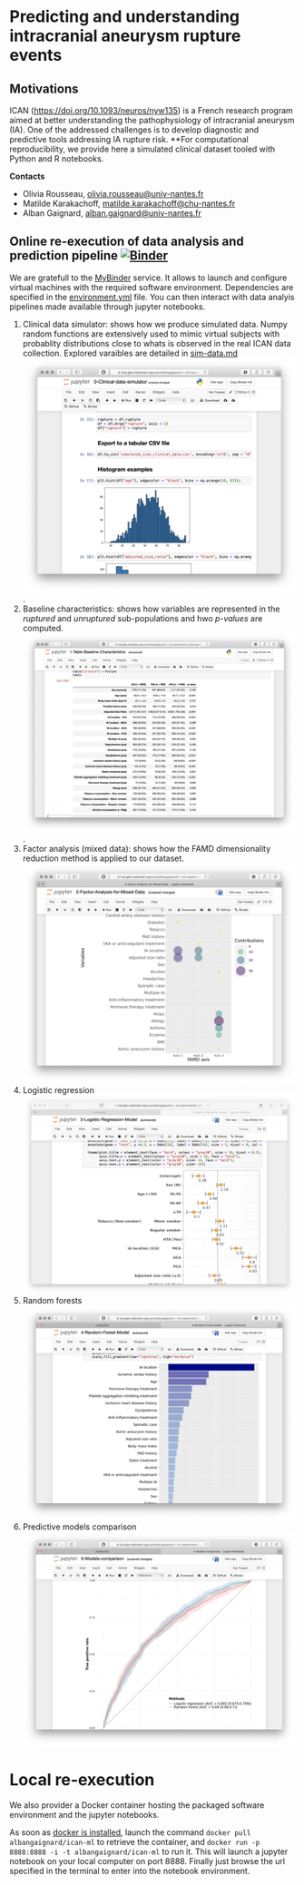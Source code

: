 # Predicting and understanding intracranial aneurysm rupture events

## Motivations
ICAN (https://doi.org/10.1093/neuros/nyw135) is a French research program aimed at better understanding the pathophysiology of intracranial aneurysm (IA). One of the addressed challenges is to develop diagnostic and predictive tools addressing IA rupture risk. **For computational reproducibility, we provide here a simulated clinical dataset tooled with Python and R notebooks. 

**Contacts**
  - Olivia Rousseau, olivia.rousseau@univ-nantes.fr
  - Matilde Karakachoff, matilde.karakachoff@chu-nantes.fr
  - Alban Gaignard, alban.gaignard@univ-nantes.fr

## Online re-execution of data analysis and prediction pipeline [![Binder](https://mybinder.org/badge_logo.svg)](https://mybinder.org/v2/gh/albangaignard/ICAN-ml-experiments.git/master?filepath=notebooks)
We are gratefull to the [MyBinder](https://mybinder.org) service. It allows to launch and configure virtual machines with the required software environment. Dependencies are specified in the [environment.yml](binder/environment.yml) file. You can then interact with data analyis pipelines made available through jupyter notebooks. 

  1. Clinical data simulator: shows how we produce simulated data. Numpy random functions are extensively used to mimic virtual subjects with probablity distributions close to whats is observed in the real ICAN data collection. Explored varaibles are detailed in [sim-data.md](sim-data.md) ![simulated clinical data](fig/sc1.png). 
  1. Baseline characteristics: shows how variables are represented in the *ruptured* and *unruptured* sub-populations and hwo *p-values* are computed. ![baseline characteristics](fig/sc2.png). 
  1. Factor analysis (mixed data): shows how the FAMD dimensionality reduction method is applied to our dataset. ![FAMD](fig/sc3.png)
  1. Logistic regression ![LR](fig/sc4.png)
  1. Random forests ![RF](fig/sc5.png)
  1. Predictive models comparison ![RFvsLR](fig/sc6.png)

# Local re-execution
We also provider a Docker container hosting the packaged software environment and the jupyter notebooks. 

As soon as [docker is installed](https://docs.docker.com/get-docker/), launch the command `docker pull albangaignard/ican-ml` to retrieve the container, and `docker run -p 8888:8888 -i -t albangaignard/ican-ml` to run it. This will launch a jupyter notebook on your local computer on port 8888. Finally just browse the url specified in the terminal to enter into the notebook environment.

